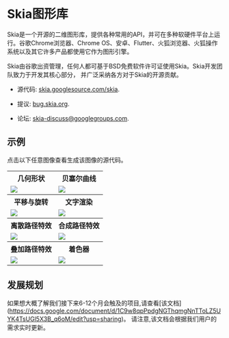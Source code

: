 Skia图形库
=====================

Skia是一个开源的二维图形库，提供各种常用的API，并可在多种软硬件平台上运行。谷歌Chrome浏览器、Chrome
OS、安卓、Flutter、火狐浏览器、火狐操作系统以及其它许多产品都使用它作为图形引擎。

<!-- Skia is an open source 2D graphics library which provides common APIs that work
across a variety of hardware and software platforms.  It serves as the graphics
engine for Google Chrome and Chrome OS, Android, Mozilla Firefox and Firefox
OS, and many other products.
 -->

Skia由谷歌出资管理，任何人都可基于BSD免费软件许可证使用Skia。Skia开发团队致力于开发其核心部分，
并广泛采纳各方对于Skia的开源贡献。

<!-- Skia is sponsored and managed by Google, but is available for use by anyone
under the BSD Free Software License.  While engineering of the core components
is done by the Skia development team, we consider contributions from any
source.
 -->

<!-- Canonical source tree: -->
  * 源代码:
    [skia.googlesource.com/skia](https://skia.googlesource.com/skia).
<!-- Issue tracker -->
  * 提议:
    [bug.skia.org](https://bug.skia.org/).
<!-- Discussion forum -->
  * 论坛:
    [skia-discuss@googlegroups.com](https://groups.google.com/forum/#!forum/skia-discuss).

<!-- Showcase -->
示例
--------

<!-- Click on any image below to see the source code that generated the image. -->
点击以下任意图像查看生成该图像的源代码。
<table>
  <tr><th><!-- Shapes -->几何形状</th><th><!-- Bézier Curves -->贝塞尔曲线</th></tr>
  <tr>
    <td>
      <a href='https://fiddle.skia.org/c/@shapes'>
        <img src='https://fiddle.skia.org/i/@shapes_raster.png'>
      </a>
    </td>
    <td>
      <a href='https://fiddle.skia.org/c/@bezier_curves'>
        <img src='https://fiddle.skia.org/i/@bezier_curves_raster.png'>
      </a>
    </td>
  </tr>

  <tr>
    <th><!-- Translations and Rotations -->平移与旋转</th>
    <th><!-- Text Rendering -->文字渲染</th>
  </tr>
  <tr>
    <td>
      <a href='https://fiddle.skia.org/c/@rotations'>
        <img src='https://fiddle.skia.org/i/@rotations_raster.png'>
      </a>
    </td>
    <td>
      <a href='https://fiddle.skia.org/c/@text_rendering'>
        <img src='https://fiddle.skia.org/i/@text_rendering_raster.png'>
      </a>
    </td>
  </tr>

  <tr>
    <th><!-- Discrete Path Effects -->离散路径特效</th>
    <th><!-- Composed Path Effects -->合成路径特效</th>
  </tr>
  <tr>
    <td>
      <a href='https://fiddle.skia.org/c/@discrete_path'>
        <img src='https://fiddle.skia.org/i/@discrete_path_raster.png'>
      </a>
    </td>
    <td>
      <a href='https://fiddle.skia.org/c/@compose_path'>
        <img src='https://fiddle.skia.org/i/@compose_path_raster.png'>
      </a>
    </td>
  </tr>
  <tr><th><!-- Sum Path Effects -->叠加路径特效</th><th><!-- Shaders -->着色器</th></tr>
  <tr>
    <td>
      <a href='https://fiddle.skia.org/c/@sum_path_effect'>
        <img src='https://fiddle.skia.org/i/@sum_path_effect_raster.png'>
      </a>
    </td>
    <td>
      <a href='https://fiddle.skia.org/c/@shader'>
        <img src='https://fiddle.skia.org/i/@shader_raster.png'>
      </a>
    </td>
  </tr>
</table>

<!-- Roadmap -->
发展规划
-------
<!-- For a look at high level items we have on tap the next 6-12 months, view our
roadmap [here]
(https://docs.google.com/document/d/1C9w8qpPpdgNGThqmgNnTToLZ5UYK4TsUGl5X3B_q6oM/edit?usp=sharing).
Note it is a living document that changes based on the requirements of our users. -->

如果想大概了解我们接下来6-12个月会触及的项目,请查看[该文档]
(https://docs.google.com/document/d/1C9w8qpPpdgNGThqmgNnTToLZ5UYK4TsUGl5X3B_q6oM/edit?usp=sharing)。
请注意,该文档会根据我们用户的需求实时更新。
